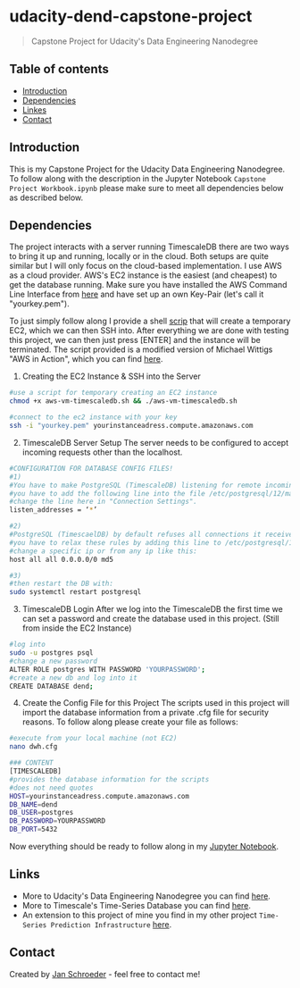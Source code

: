 # udacity-dend-capstone-project
> Capstone Project for Udacity's Data Engineering Nanodegree

## Table of contents
* [Introduction](#introduction)
* [Dependencies](#dependencies)
* [Linkes](#links)
* [Contact](#contact)

## Introduction

This is my Capstone Project for the Udacity Data Engineering Nanodegree.
To follow along with the description in the Jupyter Notebook `Capstone Project Workbook.ipynb` please make sure to meet all dependencies below as described below.

## Dependencies

The project interacts with a server running TimescaleDB there are two ways to bring it up and running, locally or in the cloud. Both setups are quite similar but I will only focus on the cloud-based implementation.
I use AWS as a cloud provider. AWS's EC2 instance is the easiest (and cheapest) to get the database running.
Make sure you have installed the AWS Command Line Interface from [here](http://aws.amazon.com/cli/) and have set up an own Key-Pair (let's call it "yourkey.pem").

To just simply follow along I provide a shell [scrip](https://github.com/AionosChina/udacity-dend-capstone-project/blob/main/aws-vm-timescaledb.sh) that will create a temporary EC2, which we can then SSH into. After everything we are done with testing this project, we can then just press [ENTER] and the instance will be terminated. The script provided is a modified version of Michael Wittigs "AWS in Action", which you can find [here](https://github.com/AWSinAction/code2/blob/master/chapter04/virtualmachine.sh).

1. Creating the EC2 Instance & SSH into the Server
```bash
#use a script for temporary creating an EC2 instance
chmod +x aws-vm-timescaledb.sh && ./aws-vm-timescaledb.sh

#connect to the ec2 instance with your key
ssh -i "yourkey.pem" yourinstanceadress.compute.amazonaws.com

```
2. TimescaleDB Server Setup
The server needs to be configured to accept incoming requests other than the localhost.

```bash
#CONFIGURATION FOR DATABASE CONFIG FILES!
#1)
#You have to make PostgreSQL (TimescaleDB) listening for remote incoming TCP connections. To be able to reach the server remotely
#you have to add the following line into the file /etc/postgresql/12/main/postgresql.conf
#change the line here in "Connection Settings".
listen_addresses = ‘*’

#2)
#PostgreSQL (TimescaelDB) by default refuses all connections it receives from any remote address, 
#you have to relax these rules by adding this line to /etc/postgresql/12/main/pg_hba.conf
#change a specific ip or from any ip like this:
host all all 0.0.0.0/0 md5

#3)
#then restart the DB with:
sudo systemctl restart postgresql
```
3. TimescaleDB Login
After we log into the TimescaleDB the first time we can set a password and create the database used in this project. (Still from inside the EC2 Instance)
```bash
#log into
sudo -u postgres psql
#change a new password
ALTER ROLE postgres WITH PASSWORD 'YOURPASSWORD';
#create a new db and log into it
CREATE DATABASE dend;
```

4. Create the Config File for this Project
The scripts used in this project will import the database information from a private .cfg file for security reasons. To follow along please create your file as follows:
```bash
#execute from your local machine (not EC2)
nano dwh.cfg

### CONTENT
[TIMESCALEDB]
#provides the database information for the scripts
#does not need quotes
HOST=yourinstanceadress.compute.amazonaws.com
DB_NAME=dend
DB_USER=postgres
DB_PASSWORD=YOURPASSWORD
DB_PORT=5432
```
Now everything should be ready to follow along in my [Jupyter Notebook](https://github.com/AionosChina/udacity-dend-capstone-project/blob/main/Capstone%20Project%20Workbook.ipynb). 

## Links

- More to Udacity's Data Engineering Nanodegree you can find [here](https://www.udacity.com/course/data-engineer-nanodegree--nd027).
- More to Timescale's Time-Series Database you can find [here](https://www.timescale.com/).
- An extension to this project of mine you find in my other project `Time-Series Prediction Infrastructure` [here](https://github.com/AionosChina/Time-Series-Prediction-Infrastructure). 

## Contact
Created by [Jan Schroeder](https://www.schroederjan.com/) - feel free to contact me!

